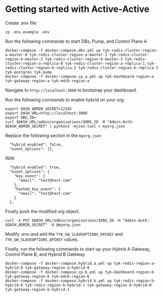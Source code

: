 # Getting started with Active-Active 

Create .env file

`cp .env.example .env`

Run the following commands to start DBs, Pump, and Control Plane A

```
docker-compose -f docker-compose.dbs.yml up tyk-redis-cluster-region-a-master-0 tyk-redis-cluster-region-a-master-1 tyk-redis-cluster-region-b-master-2 tyk-redis-cluster-region-b-master-3 tyk-redis-cluster-region-a-replica-0 tyk-redis-cluster-region-a-replica-1 tyk-redis-cluster-region-b-replica-2 tyk-redis-cluster-region-b-replica-3 tyk-postgres tyk-pump
docker-compose -f docker-compose.cp.a.yml up tyk-dashboard-region-a tyk-gateway-region-a tyk-mdcb-region-a
```

Navigate to `http://localhost:3000` to bootstrap your dashboard. 

Run the following commands to enable hybrid on your org. 

```
export DASH_ADMIN_SECRET=12345
export DASH_URL=http://localhost:3000
export ORG_ID=
curl $DASH_URL/admin/organisations/$ORG_ID -H "Admin-Auth: $DASH_ADMIN_SECRET" | python3 -mjson.tool > myorg.json
```

Replace the following section in the `myorg.json`

```
  "hybrid_enabled": false,
  "event_options": {},
```

With

```
  "hybrid_enabled": true,
  "event_options": {
    "key_event": {
      "email": "test@test.com"
    },
    "hashed_key_event": {
      "email": "test@test.com"
    }
  },
```

Finally push the modified org object.

`curl -X PUT $DASH_URL/admin/organisations/$ORG_ID -H "Admin-Auth: $DASH_ADMIN_SECRET" -d @myorg.json`

Modify .env and add the `TYK_GW_SLAVEOPTIONS_RPCKEY` and `TYK_GW_SLAVEOPTIONS_APIKEY` values.

Finally, run the following commands to start up your Hybrid A Gateway, Control Plane B, and Hybrid B Gateway

```
docker-compose -f docker-compose.hybrid.a.yml up tyk-redis-region-a-hybrid-0 tyk-gateway-region-a-hybrid-0
docker-compose -f docker-compose.cp.b.yml up tyk-dashboard-region-b tyk-gateway-region-b tyk-mdcb-region-b
docker-compose -f docker-compose.hybrid.b.yml up tyk-redis-region-b-hybrid-0 tyk-redis-region-b-hybrid-1 tyk-gateway-region-b-hybrid-0 tyk-gateway-region-b-hybrid-1
```

